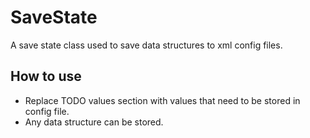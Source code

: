 # SaveState
A save state class used to save data structures to xml config files.

## How to use
- Replace TODO values section with values that need to be stored in config file.
- Any data structure can be stored.

